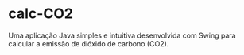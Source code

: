 # calc-CO2
Uma aplicação Java simples e intuitiva desenvolvida com Swing para calcular a emissão de dióxido de carbono (CO2).
